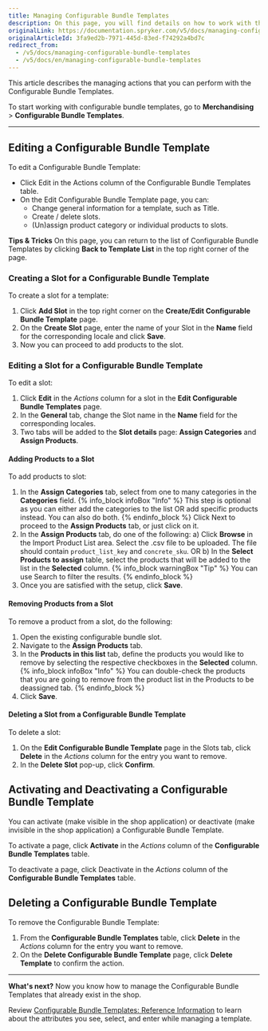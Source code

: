 ```yaml
---
title: Managing Configurable Bundle Templates
description: On this page, you will find details on how to work with the Configurable Bundle Templates in the Spryker Back Office.
originalLink: https://documentation.spryker.com/v5/docs/managing-configurable-bundle-templates
originalArticleId: 3fa9ed2b-7971-445d-83ed-f74292a4bd7c
redirect_from:
  - /v5/docs/managing-configurable-bundle-templates
  - /v5/docs/en/managing-configurable-bundle-templates
---
```


This article describes the managing actions that you can perform with the Configurable Bundle Templates.

To start working with configurable bundle templates, go to **Merchandising** > **Configurable Bundle Templates**.

---
## Editing a Configurable Bundle Template
To edit a Configurable Bundle Template:

* Click Edit in the Actions column of the Configurable Bundle Templates table.
* On the Edit Configurable Bundle Template page, you can:
    - Change general information for a template, such as Title.
    - Create / delete slots.
    - (Un)assign product category or individual products to slots.

**Tips & Tricks**
On this page, you can return to the list of Configurable Bundle Templates by clicking **Back to Template List** in the top right corner of the page.

### Creating a Slot for a Configurable Bundle Template
To create a slot for a template:

1. Click **Add Slot** in the top right corner on the **Create/Edit Configurable Bundle Template** page.
2. On the **Create Slot** page, enter the name of your Slot in the **Name** field for the corresponding locale and click **Save**.
3. Now you can proceed to add products to the slot.

### Editing a Slot for a Configurable Bundle Template
To edit a slot:

1. Click **Edit** in the *Actions* column for a slot in the **Edit Configurable Bundle Templates** page.
2. In the **General** tab, change the Slot name in the **Name** field for the corresponding locales.
3. Two tabs will be added to the **Slot details** page: **Assign Categories** and **Assign Products**.

#### Adding Products to a Slot
To add products to slot:

1. In the **Assign Categories** tab, select from one to many categories in the **Categories** field.
{% info_block infoBox "Info" %}
This step is optional as you can either add the categories to the list OR add specific products instead. You can also do both.
{% endinfo_block %}
Click Next to proceed to the **Assign Products** tab, or just click on it.
2. In the **Assign Products** tab, do one of the following:
    a) Click **Browse** in the Import Product List area. Select the .csv file to be uploaded. The file should contain `product_list_key` and `concrete_sku`.
OR
    b) In the **Select Products to assign** table, select the products that will be added to the list in the **Selected** column. 
{% info_block warningBox "Tip" %}
You can use Search to filter the results.
{% endinfo_block %}
3. Once you are satisfied with the setup, click **Save**.

#### Removing Products from a Slot
To remove a product from a slot, do the following:

1. Open the existing configurable bundle slot.
2. Navigate to the **Assign Products** tab.
3. In the **Products in this list** tab, define the products you would like to remove by selecting the respective checkboxes in the **Selected** column.
{% info_block infoBox "Info" %}
You can double-check the products that you are going to remove from the product list in the Products to be deassigned tab.
{% endinfo_block %}
4. Click **Save**.

#### Deleting a Slot from a Configurable Bundle Template
To delete a slot:

1. On the **Edit Configurable Bundle Template** page in the Slots tab, click **Delete** in the *Actions* column for the entry you want to remove.
2. In the **Delete Slot** pop-up, click **Confirm**.

## Activating and Deactivating a Configurable Bundle Template
You can activate (make visible in the shop application) or deactivate (make invisible in the shop application) a Configurable Bundle Template.

To activate a page, click **Activate** in the *Actions* column of the **Configurable Bundle Templates** table.

To deactivate a page, click Deactivate in the *Actions* column of the **Configurable Bundle Templates** table.

## Deleting a Configurable Bundle Template
To remove the Configurable Bundle Template:

1. From the **Configurable Bundle Templates** table, click **Delete** in the *Actions* column for the entry you want to remove.
2. On the **Delete Configurable Bundle Template** page, click **Delete Template** to confirm the action.

***
**What's next?**
Now you know how to manage the Configurable Bundle Templates that already exist in the shop.

Review [Configurable Bundle Templates: Reference Information](/docs/scos/user/back-office-user-guides/{{page.version}}/merchandising/configurable-bundle-templates/references/configurable-bundle-templates-reference-information.html) to learn about the attributes you see, select, and enter while managing a template.


